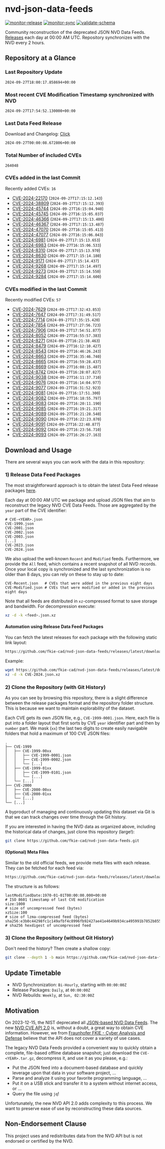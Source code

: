 # nvd-json-data-feeds

[![monitor-release](https://github.com/fkie-cad/nvd-json-data-feeds/actions/workflows/monitor_release.yml/badge.svg)](https://github.com/fkie-cad/nvd-json-data-feeds/actions/workflows/monitor_release.yml)
[![monitor-sync](https://github.com/fkie-cad/nvd-json-data-feeds/actions/workflows/monitor_sync.yml/badge.svg)](https://github.com/fkie-cad/nvd-json-data-feeds/actions/workflows/monitor_sync.yml)
[![validate-schema](https://github.com/fkie-cad/nvd-json-data-feeds/actions/workflows/validate_schema.yml/badge.svg)](https://github.com/fkie-cad/nvd-json-data-feeds/actions/workflows/validate_schema.yml)

Community reconstruction of the deprecated JSON NVD Data Feeds.
[Releases](https://github.com/fkie-cad/nvd-json-data-feeds/releases/latest) each day at 00:00 AM UTC.
Repository synchronizes with the NVD every 2 hours.

## Repository at a Glance

### Last Repository Update

```plain
2024-09-27T18:00:17.858694+00:00
```

### Most recent CVE Modification Timestamp synchronized with NVD

```plain
2024-09-27T17:54:52.130000+00:00
```

### Last Data Feed Release

Download and Changelog: [Click](https://github.com/fkie-cad/nvd-json-data-feeds/releases/latest)

```plain
2024-09-27T00:00:08.672806+00:00
```

### Total Number of included CVEs

```plain
264048
```

### CVEs added in the last Commit

Recently added CVEs: `16`

- [CVE-2024-22170](CVE-2024/CVE-2024-221xx/CVE-2024-22170.json) (`2024-09-27T17:15:12.143`)
- [CVE-2024-38809](CVE-2024/CVE-2024-388xx/CVE-2024-38809.json) (`2024-09-27T17:15:12.393`)
- [CVE-2024-45744](CVE-2024/CVE-2024-457xx/CVE-2024-45744.json) (`2024-09-27T16:15:04.940`)
- [CVE-2024-45745](CVE-2024/CVE-2024-457xx/CVE-2024-45745.json) (`2024-09-27T16:15:05.037`)
- [CVE-2024-46366](CVE-2024/CVE-2024-463xx/CVE-2024-46366.json) (`2024-09-27T17:15:13.400`)
- [CVE-2024-46367](CVE-2024/CVE-2024-463xx/CVE-2024-46367.json) (`2024-09-27T17:15:13.487`)
- [CVE-2024-47070](CVE-2024/CVE-2024-470xx/CVE-2024-47070.json) (`2024-09-27T16:15:05.413`)
- [CVE-2024-47077](CVE-2024/CVE-2024-470xx/CVE-2024-47077.json) (`2024-09-27T16:15:06.043`)
- [CVE-2024-6981](CVE-2024/CVE-2024-69xx/CVE-2024-6981.json) (`2024-09-27T17:15:13.653`)
- [CVE-2024-6983](CVE-2024/CVE-2024-69xx/CVE-2024-6983.json) (`2024-09-27T16:15:06.533`)
- [CVE-2024-8310](CVE-2024/CVE-2024-83xx/CVE-2024-8310.json) (`2024-09-27T17:15:13.970`)
- [CVE-2024-8630](CVE-2024/CVE-2024-86xx/CVE-2024-8630.json) (`2024-09-27T17:15:14.180`)
- [CVE-2024-9171](CVE-2024/CVE-2024-91xx/CVE-2024-9171.json) (`2024-09-27T17:15:14.437`)
- [CVE-2024-9268](CVE-2024/CVE-2024-92xx/CVE-2024-9268.json) (`2024-09-27T17:15:14.497`)
- [CVE-2024-9273](CVE-2024/CVE-2024-92xx/CVE-2024-9273.json) (`2024-09-27T17:15:14.550`)
- [CVE-2024-9284](CVE-2024/CVE-2024-92xx/CVE-2024-9284.json) (`2024-09-27T17:15:14.600`)


### CVEs modified in the last Commit

Recently modified CVEs: `57`

- [CVE-2024-7629](CVE-2024/CVE-2024-76xx/CVE-2024-7629.json) (`2024-09-27T17:32:43.853`)
- [CVE-2024-7647](CVE-2024/CVE-2024-76xx/CVE-2024-7647.json) (`2024-09-27T17:31:49.517`)
- [CVE-2024-7714](CVE-2024/CVE-2024-77xx/CVE-2024-7714.json) (`2024-09-27T17:35:15.420`)
- [CVE-2024-7854](CVE-2024/CVE-2024-78xx/CVE-2024-7854.json) (`2024-09-27T17:27:56.723`)
- [CVE-2024-7906](CVE-2024/CVE-2024-79xx/CVE-2024-7906.json) (`2024-09-27T17:54:51.877`)
- [CVE-2024-8052](CVE-2024/CVE-2024-80xx/CVE-2024-8052.json) (`2024-09-27T16:55:57.383`)
- [CVE-2024-8271](CVE-2024/CVE-2024-82xx/CVE-2024-8271.json) (`2024-09-27T16:21:38.463`)
- [CVE-2024-8479](CVE-2024/CVE-2024-84xx/CVE-2024-8479.json) (`2024-09-27T16:12:10.427`)
- [CVE-2024-8543](CVE-2024/CVE-2024-85xx/CVE-2024-8543.json) (`2024-09-27T16:46:26.243`)
- [CVE-2024-8663](CVE-2024/CVE-2024-86xx/CVE-2024-8663.json) (`2024-09-27T16:35:46.740`)
- [CVE-2024-8665](CVE-2024/CVE-2024-86xx/CVE-2024-8665.json) (`2024-09-27T16:59:28.437`)
- [CVE-2024-8669](CVE-2024/CVE-2024-86xx/CVE-2024-8669.json) (`2024-09-27T16:08:15.487`)
- [CVE-2024-8742](CVE-2024/CVE-2024-87xx/CVE-2024-8742.json) (`2024-09-27T16:28:07.827`)
- [CVE-2024-9038](CVE-2024/CVE-2024-90xx/CVE-2024-9038.json) (`2024-09-27T16:11:37.710`)
- [CVE-2024-9076](CVE-2024/CVE-2024-90xx/CVE-2024-9076.json) (`2024-09-27T16:14:04.977`)
- [CVE-2024-9077](CVE-2024/CVE-2024-90xx/CVE-2024-9077.json) (`2024-09-27T16:31:52.923`)
- [CVE-2024-9081](CVE-2024/CVE-2024-90xx/CVE-2024-9081.json) (`2024-09-27T16:17:51.300`)
- [CVE-2024-9082](CVE-2024/CVE-2024-90xx/CVE-2024-9082.json) (`2024-09-27T16:18:55.797`)
- [CVE-2024-9083](CVE-2024/CVE-2024-90xx/CVE-2024-9083.json) (`2024-09-27T16:20:11.190`)
- [CVE-2024-9085](CVE-2024/CVE-2024-90xx/CVE-2024-9085.json) (`2024-09-27T16:19:21.317`)
- [CVE-2024-9089](CVE-2024/CVE-2024-90xx/CVE-2024-9089.json) (`2024-09-27T16:21:28.540`)
- [CVE-2024-9090](CVE-2024/CVE-2024-90xx/CVE-2024-9090.json) (`2024-09-27T16:22:23.870`)
- [CVE-2024-9091](CVE-2024/CVE-2024-90xx/CVE-2024-9091.json) (`2024-09-27T16:22:48.877`)
- [CVE-2024-9092](CVE-2024/CVE-2024-90xx/CVE-2024-9092.json) (`2024-09-27T16:23:56.710`)
- [CVE-2024-9093](CVE-2024/CVE-2024-90xx/CVE-2024-9093.json) (`2024-09-27T16:26:27.163`)


## Download and Usage

There are several ways you can work with the data in this repository:

### 1) Release Data Feed Packages

The most straightforward approach is to obtain the latest Data Feed release packages [here](https://github.com/fkie-cad/nvd-json-data-feeds/releases/latest).

Each day at 00:00 AM UTC we package and upload JSON files that aim to reconstruct the legacy NVD CVE Data Feeds.
Those are aggregated by the `year` part of the CVE identifier:

```
# CVE-<YEAR>.json
CVE-1999.json
CVE-2001.json
CVE-2002.json
CVE-2003.json
[...]
CVE-2023.json
CVE-2024.json
```

We also upload the well-known `Recent` and `Modified` feeds.
Furthermore, we provide the `All` feed, which contains a recent snapshot of all NVD records.
Once your local copy is synchronized and the last synchronization is no older than 8 days, you can rely on these to stay up to date:

```plain
CVE-Recent.json   # CVEs that were added in the previous eight days
CVE-Modified.json # CVEs that were modified or added in the previous eight days
```

Note that all feeds are distributed in `xz`-compressed format to save storage and bandwidth.
For decompression execute:

```sh
xz -d -k <feed>.json.xz
```

#### Automation using Release Data Feed Packages

You can fetch the latest releases for each package with the following static link layout:

```sh
https://github.com/fkie-cad/nvd-json-data-feeds/releases/latest/download/CVE-<YEAR>.json.xz
```

Example:

```sh
wget https://github.com/fkie-cad/nvd-json-data-feeds/releases/latest/download/CVE-2024.json.xz
xz -d -k CVE-2024.json.xz
```

### 2) Clone the Repository (with Git History)

As you can see by browsing this repository, there is a slight difference between the release packages format and the repository folder structure.
This is because we want to maintain explorability of the dataset.

Each CVE gets its own JSON file, e.g., `CVE-1999-0001.json`.
Here, each file is put into a folder layout that first sorts by CVE `year` identifier part and then by `number` part.
We mask (`xx`) the last two digits to create easily navigable folders that hold a maximum of 100 CVE JSON files:

```plain
.
├── CVE-1999
│   ├── CVE-1999-00xx
│   │   ├── CVE-1999-0001.json
│   │   ├── CVE-1999-0002.json
│   │   └── [...]
│   ├── CVE-1999-01xx
│   │   ├── CVE-1999-0101.json
│   │   └── [...]
│   └── [...]
├── CVE-2000
│   ├── CVE-2000-00xx
│   ├── CVE-2000-01xx
│   └── [...]
└── [...]
```

A byproduct of managing and continuously updating this dataset via Git is that we can track changes over time through the Git history.

If you are interested in having the NVD data as organized above, including the historical data of changes, just clone this repository (large!):

```sh
git clone https://github.com/fkie-cad/nvd-json-data-feeds.git
```

#### (Optional) Meta Files

Similar to the old official feeds, we provide meta files with each release. They can be fetched for each feed via:

```sh
https://github.com/fkie-cad/nvd-json-data-feeds/releases/latest/download/CVE-<YEAR>.meta
```

The structure is as follows:

```plain
lastModifiedDate:1970-01-01T00:00:00.000+00:00                          # ISO 8601 timestamp of last CVE modification
size:1000                                                               # size of uncompressed feed (bytes)
xzSize:100                                                              # size of lzma-compressed feed (bytes)
sha256:e3b0c44298fc1c149afbf4c8996fb92427ae41e4649b934ca495991b7852b855 # sha256 hexdigest of uncompressed feed
```

### 3) Clone the Repository (without Git History)

Don't need the history? Then create a shallow copy:

```sh
git clone --depth 1 -b main https://github.com/fkie-cad/nvd-json-data-feeds.git
```


## Update Timetable

* NVD Synchronization: `Bi-Hourly`, starting with `00:00:00Z`
* Release Packages: `Daily`, at `00:00:00Z`
* NVD Rebuilds: `Weekly`, at `Sun, 02:30:00Z`


## Motivation

On 2023-12-15, the NIST deprecated all [JSON-based NVD Data Feeds](https://nvd.nist.gov/vuln/data-feeds#divRetirementBanner-1).
The new [NVD CVE API 2.0](https://nvd.nist.gov/developers/vulnerabilities) is, without a doubt, a great way to obtain CVE information.
However, we from [Fraunhofer FKIE - Cyber Analysis and Defense](https://www.fkie.fraunhofer.de/en/departments/cad.html) believe that the API does not cover a variety of use cases.

The legacy NVD Data Feeds provided a convenient way to quickly obtain a complete, file-based offline database snapshot; just download the `CVE-<YEAR>.tar.gz`, decompress it, and use it as you please, e.g.:

- Put the JSON feed into a document-based database and quickly leverage upon that data in your software project, ...
- Parse and analyze it using your favorite programming language, ...
- Put it on a USB stick and transfer it to a system without internet access, or ...
- Query the file using `jq`!

Unfortunately, the new NVD API 2.0 adds complexity to this process.
We want to preserve ease of use by reconstructing these data sources.

## Non-Endorsement Clause

This project uses and redistributes data from the NVD API but is not endorsed or certified by the NVD.